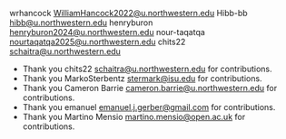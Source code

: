 wrhancock <WilliamHancock2022@u.northwestern.edu>
Hibb-bb  <hibb@u.northwestern.edu>
henryburon <henryburon2024@u.northwestern.edu>
nour-taqatqa <nourtaqatqa2025@u.northwestern.edu>
chits22 <schaitra@u.northwestern.edu>
- Thank you chits22 <schaitra@u.northwestern.edu> for contributions.
- Thank you MarkoSterbentz <stermark@isu.edu> for contributions.
- Thank you Cameron Barrie <cameron.barrie@u.northwestern.edu> for contributions.
- Thank you emanuel <emanuel.j.gerber@gmail.com> for contributions.
- Thank you Martino Mensio <martino.mensio@open.ac.uk> for contributions.
